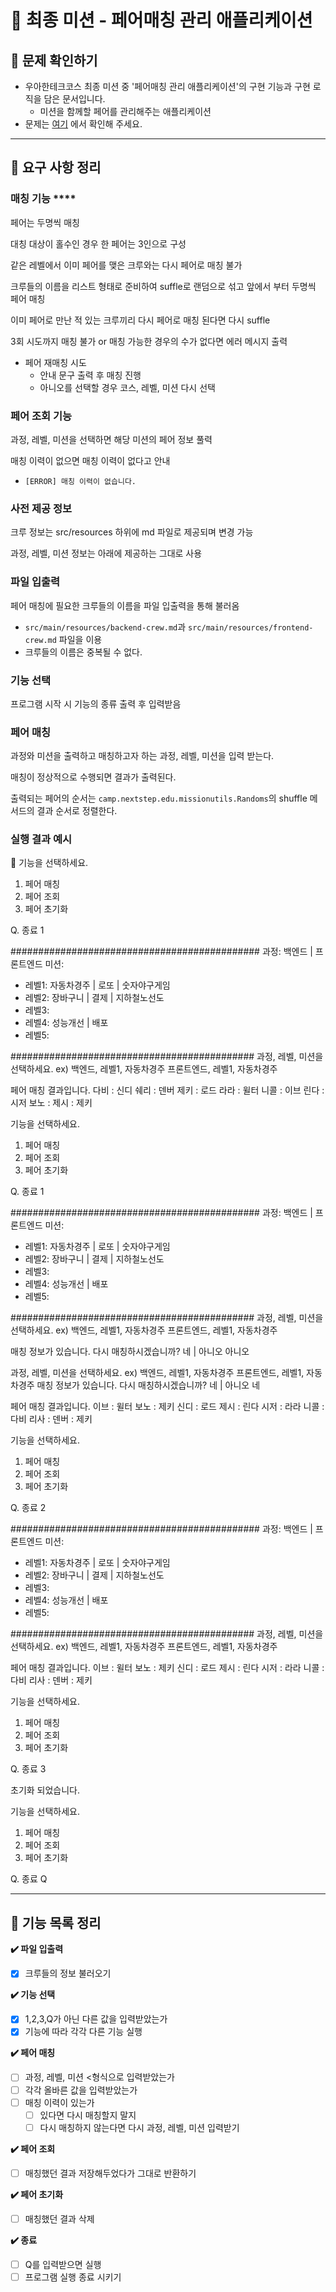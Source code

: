 # 🦋 최종 미션 - 페어매칭 관리 애플리케이션

## **👀 문제 확인하기**

- 우아한테크코스 최종 미션 중 '페어매칭 관리 애플리케이션'의 구현 기능과 구현 로직을 담은 문서입니다.
    - 미션을 함께할 페어를 관리해주는 애플리케이션
- 문제는 [여기](https://github.com/woowacourse/java-pairmatching-precourse) 에서 확인해 주세요.

---

## 📌 **요구 사항 정리**

### 매칭 기능 ****

페어는 두명씩 매칭

대칭 대상이 홀수인 경우 한 페어는 3인으로 구성

같은 레벨에서 이미 페어를 맺은 크루와는 다시 페어로 매칭 불가

크루들의 이름을 리스트 형태로 준비하여 suffle로 랜덤으로 섞고 앞에서 부터 두명씩 페어 매칭

이미 페어로 만난 적 있는 크루끼리 다시 페어로 매칭 된다면 다시 suffle

3회 시도까지 매칭 불가 or 매칭 가능한 경우의 수가 없다면 에러 메시지 출력

- 페어 재매칭 시도
    - 안내 문구 출력 후 매칭 진행
    - 아니오를 선택할 경우 코스, 레벨, 미션 다시 선택

### 페어 조회 기능

과정, 레벨, 미션을 선택하면 해당 미션의 페어 정보 풀력

매칭 이력이 없으면 매칭 이력이 없다고 안내

- `[ERROR] 매칭 이력이 없습니다.`

### 사전 제공 정보

크루 정보는 src/resources 하위에 md 파일로 제공되며 변경 가능

과정, 레벨, 미션 정보는 아래에 제공하는 그대로 사용

### 파일 입출력

페어 매칭에 필요한 크루들의 이름을 파일 입출력을 통해 불러옴

- `src/main/resources/backend-crew.md`과 `src/main/resources/frontend-crew.md` 파일을 이용
- 크루들의 이름은 중복될 수 없다.

### 기능 선택

프로그램 시작 시 기능의 종류 출력 후 입력받음

### 페어 매칭

과정와 미션을 출력하고 매칭하고자 하는 과정, 레벨, 미션을 입력 받는다.

매칭이 정상적으로 수행되면 결과가 출력된다.

출력되는 페어의 순서는 `camp.nextstep.edu.missionutils.Randoms`의 shuffle 메서드의 결과 순서로 정렬한다.

### 실행 결과 예시

<aside>
💎 기능을 선택하세요.

1. 페어 매칭
2. 페어 조회
3. 페어 초기화

Q. 종료
1

#############################################
과정: 백엔드 | 프론트엔드
미션:

- 레벨1: 자동차경주 | 로또 | 숫자야구게임
- 레벨2: 장바구니 | 결제 | 지하철노선도
- 레벨3:
- 레벨4: 성능개선 | 배포
- 레벨5:

############################################
과정, 레벨, 미션을 선택하세요.
ex) 백엔드, 레벨1, 자동차경주
프론트엔드, 레벨1, 자동차경주

페어 매칭 결과입니다.
다비 : 신디
쉐리 : 덴버
제키 : 로드
라라 : 윌터
니콜 : 이브
린다 : 시저
보노 : 제시 : 제키

기능을 선택하세요.

1. 페어 매칭
2. 페어 조회
3. 페어 초기화

Q. 종료
1

#############################################
과정: 백엔드 | 프론트엔드
미션:

- 레벨1: 자동차경주 | 로또 | 숫자야구게임
- 레벨2: 장바구니 | 결제 | 지하철노선도
- 레벨3:
- 레벨4: 성능개선 | 배포
- 레벨5:

############################################
과정, 레벨, 미션을 선택하세요.
ex) 백엔드, 레벨1, 자동차경주
프론트엔드, 레벨1, 자동차경주

매칭 정보가 있습니다. 다시 매칭하시겠습니까?
네 | 아니오
아니오

과정, 레벨, 미션을 선택하세요.
ex) 백엔드, 레벨1, 자동차경주
프론트엔드, 레벨1, 자동차경주
매칭 정보가 있습니다. 다시 매칭하시겠습니까?
네 | 아니오
네

페어 매칭 결과입니다.
이브 : 윌터
보노 : 제키
신디 : 로드
제시 : 린다
시저 : 라라
니콜 : 다비
리사 : 덴버 : 제키

기능을 선택하세요.

1. 페어 매칭
2. 페어 조회
3. 페어 초기화

Q. 종료
2

#############################################
과정: 백엔드 | 프론트엔드
미션:

- 레벨1: 자동차경주 | 로또 | 숫자야구게임
- 레벨2: 장바구니 | 결제 | 지하철노선도
- 레벨3:
- 레벨4: 성능개선 | 배포
- 레벨5:

############################################
과정, 레벨, 미션을 선택하세요.
ex) 백엔드, 레벨1, 자동차경주
프론트엔드, 레벨1, 자동차경주

페어 매칭 결과입니다.
이브 : 윌터
보노 : 제키
신디 : 로드
제시 : 린다
시저 : 라라
니콜 : 다비
리사 : 덴버 : 제키

기능을 선택하세요.

1. 페어 매칭
2. 페어 조회
3. 페어 초기화

Q. 종료
3

초기화 되었습니다.

기능을 선택하세요.

1. 페어 매칭
2. 페어 조회
3. 페어 초기화

Q. 종료
Q

</aside>

---

## 📝 **기능 목록 정리**

**✔️ 파일 입출력**

- [x]  크루들의 정보 불러오기

**✔️ 기능 선택**

- [x]  1,2,3,Q가 아닌 다른 값을 입력받았는가
- [x]  기능에 따라 각각 다른 기능 실행

**✔️ 페어 매칭**

- [ ]  과정, 레벨, 미션 <형식으로 입력받았는가
- [ ]  각각 올바른 값을 입력받았는가
- [ ]  매칭 이력이 있는가
    - [ ]  있다면 다시 매칭할지 말지
    - [ ]  다시 매칭하지 않는다면 다시 과정, 레벨, 미션 입력받기

**✔️ 페어 조회**

- [ ]  매칭했던 결과 저장해두었다가 그대로 반환하기

**✔️ 페어 초기화**

- [ ]  매칭했던 결과 삭제

**✔️ 종료**

- [ ]  Q를 입력받으면 실행
- [ ]  프로그램 실행 종료 시키기